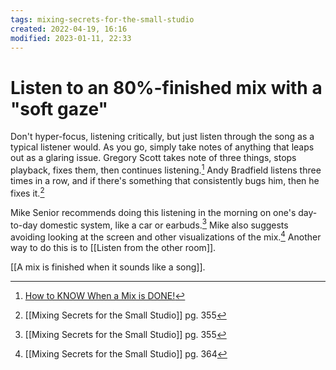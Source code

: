 ```yaml
---
tags: mixing-secrets-for-the-small-studio 
created: 2022-04-19, 16:16
modified: 2023-01-11, 22:33
---
```


# Listen to an 80%-finished mix with a "soft gaze"
Don't hyper-focus, listening critically, but just listen through the song as a typical listener would. As you go, simply take notes of anything that leaps out as a glaring issue. Gregory Scott takes note of three things, stops playback, fixes them, then continues listening.[^1] Andy Bradfield listens three times in a row, and if there's something that consistently bugs him, then he fixes it.[^2] 

Mike Senior recommends doing this listening in the morning on one's day-to-day domestic system, like a car or earbuds.[^2] Mike also suggests avoiding looking at the screen and other visualizations of the mix.[^3] Another way to do this is to [[Listen from the other room]].

[[A mix is finished when it sounds like a song]].

[^1]: [How to KNOW When a Mix is DONE!](https://youtu.be/oOowjr8XVOo)
[^2]: [[Mixing Secrets for the Small Studio]] pg. 355
[^3]: [[Mixing Secrets for the Small Studio]] pg. 364